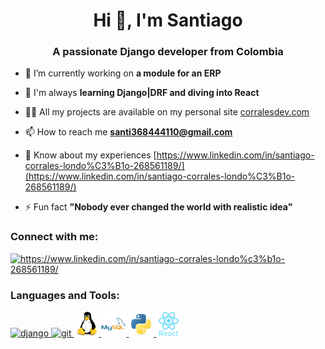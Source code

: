 <h1 align="center">Hi 👋, I'm Santiago</h1>
<h3 align="center">A passionate Django developer from Colombia</h3>

- 🔭 I’m currently working on **a module for an ERP**

- 🌱 I'm always **learning Django|DRF and diving into React**

- 👨‍💻 All my projects are available on my personal site [corralesdev.com](https://corralesdev.com)

- 📫 How to reach me **santi368444110@gmail.com**

- 📄 Know about my experiences [https://www.linkedin.com/in/santiago-corrales-londo%C3%B1o-268561189/](https://www.linkedin.com/in/santiago-corrales-londo%C3%B1o-268561189/)

- ⚡ Fun fact **"Nobody ever changed the world with realistic idea"**

<h3 align="left">Connect with me:</h3>
<p align="left">
<a href="https://linkedin.com/in/https://www.linkedin.com/in/santiago-corrales-londo%c3%b1o-268561189/" target="_blank"><img align="center" src="https://raw.githubusercontent.com/rahuldkjain/github-profile-readme-generator/master/src/images/icons/Social/linked-in-alt.svg" alt="https://www.linkedin.com/in/santiago-corrales-londo%c3%b1o-268561189/" height="30" width="40" /></a>
</p>

<h3 align="left">Languages and Tools:</h3>
<p align="left"> <a href="https://www.djangoproject.com/" target="_blank" rel="noreferrer"> <img src="https://cdn.worldvectorlogo.com/logos/django.svg" alt="django" width="40" height="40"/> </a> <a href="https://git-scm.com/" target="_blank" rel="noreferrer"> <img src="https://www.vectorlogo.zone/logos/git-scm/git-scm-icon.svg" alt="git" width="40" height="40"/> </a> <a href="https://www.linux.org/" target="_blank" rel="noreferrer"> <img src="https://raw.githubusercontent.com/devicons/devicon/master/icons/linux/linux-original.svg" alt="linux" width="40" height="40"/> </a> <a href="https://www.mysql.com/" target="_blank" rel="noreferrer"> <img src="https://raw.githubusercontent.com/devicons/devicon/master/icons/mysql/mysql-original-wordmark.svg" alt="mysql" width="40" height="40"/> </a> <a href="https://www.python.org" target="_blank" rel="noreferrer"> <img src="https://raw.githubusercontent.com/devicons/devicon/master/icons/python/python-original.svg" alt="python" width="40" height="40"/> </a> <a href="https://reactjs.org/" target="_blank" rel="noreferrer"> <img src="https://raw.githubusercontent.com/devicons/devicon/master/icons/react/react-original-wordmark.svg" alt="react" width="40" height="40"/> </a> </p>


